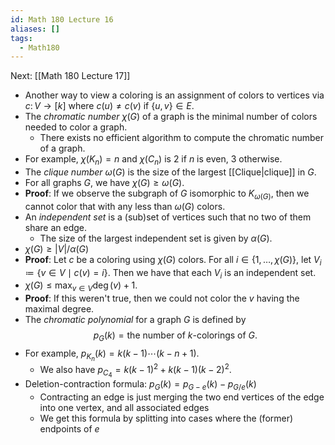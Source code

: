```yaml
---
id: Math 180 Lecture 16
aliases: []
tags:
  - Math180
---
```


Next: [[Math 180 Lecture 17]]

- Another way to view a coloring is an assignment of colors to vertices via
  $c\colon V\to [k]$ where $c(u)\neq c(v)$ if $\{u, v\}\in E$.
- The _chromatic number_ $\chi(G)$ of a graph is the minimal number of colors
  needed to color a graph.
  - There exists no efficient algorithm to compute the chromatic number of a
    graph.
- For example, $\chi(K_n) = n$ and $\chi(C_n)$ is $2$ if $n$ is even, $3$
  otherwise.
- The _clique number_ $\omega(G)$ is the size of the largest [[Clique|clique]]
  in $G$.
- For all graphs $G$, we have $\chi(G)\geq \omega(G)$.
- **Proof**: If we observe the subgraph of $G$ isomorphic to $K_{\omega(G)}$,
  then we cannot color that with any less than $\omega(G)$ colors.
- An _independent set_ is a (sub)set of vertices such that no two of them share
  an edge.
  - The size of the largest independent set is given by $\alpha(G)$.
- $\chi(G)\geq |V|/\alpha(G)$
- **Proof**: Let $c$ be a coloring using $\chi(G)$ colors. For all
  $i\in \{1,\dotsc,\chi(G)\}$, let $V_i\coloneqq \{v\in V\mid c(v) = i\}$. Then
  we have that each $V_i$ is an independent set.
- $\chi(G)\leq \max_{v\in V} \deg(v) + 1$.
- **Proof**: If this weren't true, then we could not color the $v$ having the
  maximal degree.
- The _chromatic polynomial_ for a graph $G$ is defined by
  $$
    p_G(k) = \text{the number of $k$-colorings of }G.
  $$
- For example, $p_{K_n}(k) = k(k - 1)\dotsb(k - n + 1)$.
  - We also have $p_{C_4} = k(k - 1)^2 + k(k - 1)(k - 2)^2$.
- Deletion-contraction formula: $p_G(k) = p_{G - e}(k) - p_{G / e}(k)$
  - Contracting an edge is just merging the two end vertices of the edge into
    one vertex, and all associated edges
  - We get this formula by splitting into cases where the (former) endpoints of
    $e$

